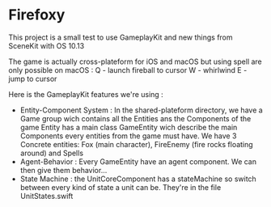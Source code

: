 # Firefoxy

This project is a small test to use GameplayKit and new things from SceneKit with OS 10.13

The game is actually cross-plateform for iOS and macOS but using spell are only possible on macOS :
Q - launch fireball to cursor
W - whirlwind
E - jump to cursor

Here is the GameplayKit features we're using :

- Entity-Component System :
  In the shared-plateform directory, we have a Game group wich contains all the Entities ans the Components of the game
  Entity has a main class GameEntity wich describe the main Components every entities from the game must have. We have 3 Concrete entities: Fox (main character), FireEnemy (fire rocks floating around) and Spells
- Agent-Behavior :
  Every GameEntity have an agent component. We can then give them behavior...
- State Machine :
  the UnitCoreComponent has a stateMachine so switch between every kind of state a unit can be. They're in the file UnitStates.swift
